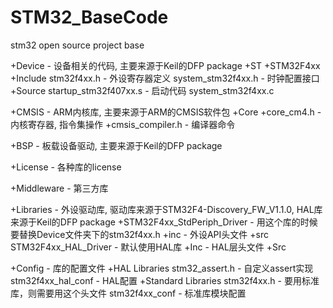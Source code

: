 # STM32_BaseCode
stm32 open source project base

+Device - 设备相关的代码, 主要来源于Keil的DFP package
    +ST
		+STM32F4xx
			+Include
				stm32f4xx.h - 外设寄存器定义
				system_stm32f4xx.h - 时钟配置接口
			+Source
				startup_stm32f407xx.s  - 启动代码
				system_stm32f4xx.c
				
+CMSIS - ARM内核库, 主要来源于ARM的CMSIS软件包
	+Core
		+core_cm4.h - 内核寄存器, 指令集操作
		+cmsis_compiler.h - 编译器命令
	

+BSP - 板载设备驱动, 主要来源于Keil的DFP package

+License - 各种库的license

+Middleware - 第三方库

+Libraries - 外设驱动库, 驱动库来源于STM32F4-Discovery_FW_V1.1.0, HAL库来源于Keil的DFP package
    +STM32F4xx_StdPeriph_Driver - 用这个库的时候要替换Device文件夹下的stm32f4xx.h
	    +inc - 外设API头文件
		+src
	STM32F4xx_HAL_Driver - 默认使用HAL库
		+Inc - HAL层头文件
		+Src
		
+Config - 库的配置文件
	+HAL Libraries
		stm32_assert.h  - 自定义assert实现
		stm32f4xx_hal_conf - HAL配置
	+Standard Libraries
		stm32f4xx.h  - 要用标准库，则需要用这个头文件
		stm32f4xx_conf - 标准库模块配置

